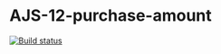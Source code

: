# AJS-12-purchase-amount

[![Build status](https://ci.appveyor.com/api/projects/status/hjdn0e2awhxcxxxd?svg=true)](https://ci.appveyor.com/project/Antyfeev96/ajs-12-purchase-amount)
